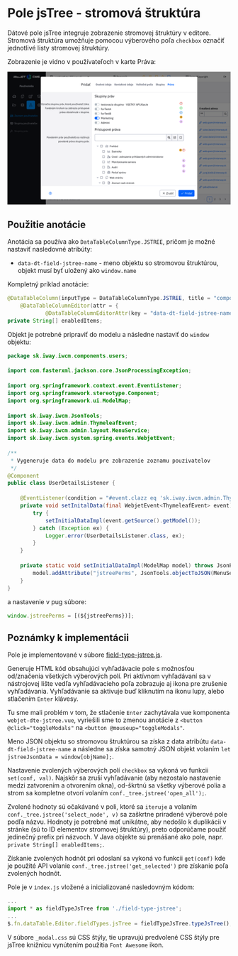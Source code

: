 # Pole jsTree - stromová štruktúra

Dátové pole jsTree integruje zobrazenie stromovej štruktúry v editore. Stromová štruktúra umožňuje pomocou výberového poľa ```checkbox``` označiť jednotlivé listy stromovej štruktúry.

Zobrazenie je vidno v používateľoch v karte Práva:

![](field-type-jstree.png)

## Použitie anotácie

Anotácia sa používa ako ```DataTableColumnType.JSTREE```, pričom je možné nastaviť nasledovné atribúty:

- ```data-dt-field-jstree-name``` - meno objektu so stromovou štruktúrou, objekt musí byť uložený ako ```window.name```

Kompletný príklad anotácie:

```java
@DataTableColumn(inputType = DataTableColumnType.JSTREE, title = "components.user.righrs.user_group_rights", tab = "rightsTab", visible = false, editor = {
    @DataTableColumnEditor(attr = {
            @DataTableColumnEditorAttr(key = "data-dt-field-jstree-name", value = "jstreePerms") }) })
private String[] enabledItems;
```

Objekt je potrebné pripraviť do modelu a následne nastaviť do ```window``` objektu:

```java
package sk.iway.iwcm.components.users;

import com.fasterxml.jackson.core.JsonProcessingException;

import org.springframework.context.event.EventListener;
import org.springframework.stereotype.Component;
import org.springframework.ui.ModelMap;

import sk.iway.iwcm.JsonTools;
import sk.iway.iwcm.admin.ThymeleafEvent;
import sk.iway.iwcm.admin.layout.MenuService;
import sk.iway.iwcm.system.spring.events.WebjetEvent;

/**
 * Vygeneruje data do modelu pre zobrazenie zoznamu pouzivatelov
 */
@Component
public class UserDetailsListener {

    @EventListener(condition = "#event.clazz eq 'sk.iway.iwcm.admin.ThymeleafEvent' && event.source.page=='users' && event.source.subpage=='user-list'")
    private void setInitalData(final WebjetEvent<ThymeleafEvent> event) {
        try {
            setInitialDataImpl(event.getSource().getModel());
        } catch (Exception ex) {
            Logger.error(UserDetailsListener.class, ex);
        }
    }

    private static void setInitialDataImpl(ModelMap model) throws JsonProcessingException {
        model.addAttribute("jstreePerms", JsonTools.objectToJSON(MenuService.getAllPermissions()));
    }
}
```

a nastavenie v pug súbore:

```javascript
window.jstreePerms = [(${jstreePerms})];
```

## Poznámky k implementácii

Pole je implementované v súbore [field-type-jstree.js](../../../src/main/webapp/admin/v9/npm_packages/webjetdatatables/field-type-jstree.js).

Generuje HTML kód obsahujúci vyhľadávacie pole s možnosťou od/značenia všetkých výberových polí. Pri aktívnom vyhľadávaní sa v nástrojovej lište vedľa vyhľadávacieho poľa zobrazuje aj ikona pre zrušenie vyhľadávania. Vyhľadávanie sa aktivuje buď kliknutím na ikonu lupy, alebo stlačením ```Enter``` klávesy.

Tu sme mali problém v tom, že stlačenie ```Enter``` zachytávala vue komponenta ```webjet-dte-jstree.vue```, vyriešili sme to zmenou anotácie z ```<button @click="toggleModals"``` na ```<button @mouseup="toggleModals"```.

Meno JSON objektu so stromovou štruktúrou sa získa z data atribútu ```data-dt-field-jstree-name``` a následne sa získa samotný JSON objekt volaním ```let jstreeJsonData = window[objName];```.

Nastavenie zvolených výberových polí ```checkbox``` sa vykoná vo funkcii ```set(conf, val)```. Najskôr sa zruší vyhľadávanie (aby nezostalo nastavenie medzi zatvorením a otvorením okna), od-škrtnú sa všetky výberové polia a strom sa kompletne otvorí volaním ```conf._tree.jstree('open_all');```.

Zvolené hodnoty sú očakávané v poli, ktoré sa ```iteruje``` a volaním ```conf._tree.jstree('select_node', v)``` sa zaškrtne priradené výberové pole podľa názvu. Hodnoty je potrebné mať unikátne, aby nedošlo k duplikácii v stránke (sú to ID elementov stromovej štruktúry), preto odporúčame použiť jedinečný prefix pri názvoch. V Java objekte sú prenášané ako pole, napr. ```private String[] enabledItems;```.

Získanie zvolených hodnôt pri odoslaní sa vykoná vo funkcii ```get(conf)``` kde je použité API volanie ```conf._tree.jstree('get_selected')``` pre získanie poľa zvolených hodnôt.

Pole je v ```index.js``` vložené a inicializované nasledovným kódom:

```javascript
...
import * as fieldTypeJsTree from './field-type-jstree';
...
$.fn.dataTable.Editor.fieldTypes.jsTree = fieldTypeJsTree.typeJsTree();
```

V súbore ```_modal.css``` sú CSS štýly, tie upravujú predvolené CSS štýly pre jsTree knižnicu vynútením použitia ```Font Awesome``` ikon.